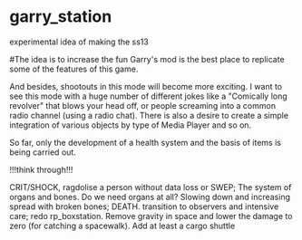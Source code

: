 # garry_station
experimental idea of making the ss13

#The idea is to increase the fun
Garry's mod is the best place to replicate some of the features of this game.

And besides, shootouts in this mode will become more exciting. 
I want to see this mode with a huge number of different jokes like a "Comically long revolver" that blows your head off, or people screaming into a common radio channel (using a radio chat). There is also a desire to create a simple integration of various objects by type of Media Player and so on.

So far, only the development of a health system and the basis of items is being carried out.

!!!think through!!!

CRIT/SHOCK, ragdolise a person without data loss or SWEP;
The system of organs and bones. Do we need organs at all? Slowing down and increasing spread with broken bones;
DEATH. transition to observers and intensive care;
redo rp_boxstation. Remove gravity in space and lower the damage to zero (for catching a spacewalk). Add at least a cargo shuttle
